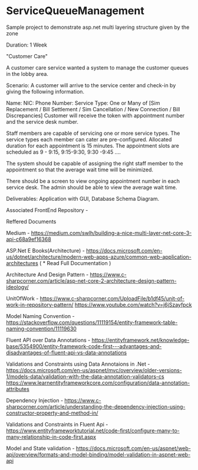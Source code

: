 # ServiceQueueManagement
Sample project to demonstrate asp.net multi layering structure given by the zone 


Duration: 1 Week

"Customer Care"

A customer care service wanted a system to manage the customer queues in the lobby area.

Scenario:
A customer will arrive to the service center and check-in by giving the following information.

Name:
NIC:
Phone Number:
Service Type: One or Many of [Sim Replacement / Bill Settlement / Sim Cancellation / New Connection / Bill Discrepancies]
Customer will receive the token with appointment number and the service desk number. 

Staff members are capable of servicing one or more service types. The service types each member can cater are pre-configured. Allocated duration for each appointment is 15 minutes. The appointment slots are scheduled as 9 - 9:15, 9:15-9:30, 9:30 -9:45 ….

The system should be capable of assigning the right staff member to the appointment so that the average wait time will be minimized.

There should be a screen to view ongoing appointment number in each service desk. 
The admin should be able to view the average wait time.

Deliverables: Application with GUI, Database Schema Diagram.

Associated FrontEnd Repository - 

Reffered Documents

Medium - https://medium.com/swlh/building-a-nice-multi-layer-net-core-3-api-c68a9ef16368

ASP.Net E Books(Architecture) - https://docs.microsoft.com/en-us/dotnet/architecture/modern-web-apps-azure/common-web-application-architectures ( * Read Full Documentation )

Architecture And Design Pattern - https://www.c-sharpcorner.com/article/asp-net-core-2-architecture-design-pattern-ideology/

UnitOfWork - https://www.c-sharpcorner.com/UploadFile/b1df45/unit-of-work-in-repository-pattern/
             https://www.youtube.com/watch?v=j6jSzayfpck

Model Naming Convention - https://stackoverflow.com/questions/11119154/entity-framework-table-naming-convention/11119630

Fluent API over Data Annotations - https://entityframework.net/knowledge-base/5354900/entity-framework-code-first---advantages-and-disadvantages-of-fluent-api-vs-data-annotations

Validations and Constraints using Data Annotaions in .Net - https://docs.microsoft.com/en-us/aspnet/mvc/overview/older-versions-1/models-data/validation-with-the-data-annotation-validators-cs
https://www.learnentityframeworkcore.com/configuration/data-annotation-attributes

Dependency Injection - https://www.c-sharpcorner.com/article/understanding-the-dependency-injection-using-constructor-property-and-method-in/


Validations and Constraints in Fluent Api - https://www.entityframeworktutorial.net/code-first/configure-many-to-many-relationship-in-code-first.aspx

Model and State validation - https://docs.microsoft.com/en-us/aspnet/web-api/overview/formats-and-model-binding/model-validation-in-aspnet-web-api



